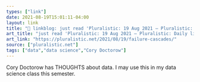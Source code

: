 ```yaml
---
types: ["link"]
date: 2021-08-19T15:01:11-04:00
layout: link
title: "🔗 linkblog: just read 'Pluralistic: 19 Aug 2021 – Pluralistic: Daily links from Cory Doctorow'"
art_title: "just read 'Pluralistic: 19 Aug 2021 – Pluralistic: Daily links from Cory Doctorow"
art_link: "https://pluralistic.net/2021/08/19/failure-cascades/"
source: ["pluralistic.net"]
tags: ["data","data science","Cory Doctorow"]
---
```

Cory Doctorow has THOUGHTS about data. I may use this in my data science class this semester.
